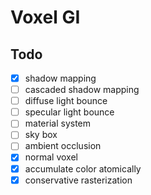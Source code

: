 # Voxel GI

## Todo
- [x] shadow mapping
- [ ] cascaded shadow mapping
- [ ] diffuse light bounce
- [ ] specular light bounce
- [ ] material system
- [ ] sky box
- [ ] ambient occlusion
- [x] normal voxel
- [x] accumulate color atomically
- [x] conservative rasterization
